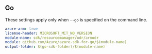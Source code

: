 ## Go

These settings apply only when `--go` is specified on the command line.

```yaml $(go) && $(track2)
azure-arm: true
license-header: MICROSOFT_MIT_NO_VERSION
module-name: sdk/resourcemanager/odr/armodr
module: github.com/Azure/azure-sdk-for-go/$(module-name)
output-folder: $(go-sdk-folder)/$(module-name)
```
